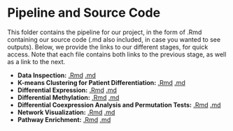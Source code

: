 # Pipeline and Source Code

This folder contains the pipeline for our project, in the form of .Rmd containing our source code (.md also included, in case you wanted to see outputs).  Below, we provide the links to our different stages, for quick access.  Note that each file contains both links to the previous stage, as well as a link to the next.

* **Data Inspection:** [.Rmd](https://github.com/STAT540-UBC/team_Undecided/blob/master/src/1_data_inspect_%26_4_diff%20met/Cleaning_methylation_data.Rmd) [.md](https://github.com/STAT540-UBC/team_Undecided/blob/master/src/1_data_inspect_%26_4_diff%20met/Cleaning_methylation_data.md)
* **K-means Clustering for Patient Differentiation:** [.Rmd](https://github.com/STAT540-UBC/team_Undecided/blob/master/src/2_kmeans_clustering/Cluster.Rmd) [.md](https://github.com/STAT540-UBC/team_Undecided/blob/master/src/2_kmeans_clustering/Cluster.md)
* **Differential Expression:** [.Rmd](https://github.com/STAT540-UBC/team_Undecided/blob/master/src/3_differential_expression/DE_ThreeGroup.Rmd) [.md](https://github.com/STAT540-UBC/team_Undecided/blob/master/src/3_differential_expression/DE_ThreeGroup.md)
* **Differential Methylation:** [.Rmd](https://github.com/STAT540-UBC/team_Undecided/blob/master/src/1_data_inspect_%26_4_diff%20met/Cleaning_methylation_data.Rmd) [.md](https://github.com/STAT540-UBC/team_Undecided/blob/master/src/1_data_inspect_%26_4_diff%20met/Cleaning_methylation_data.md)
* **Differential Coexpression Analysis and Permutation Tests:** [.Rmd](https://github.com/STAT540-UBC/team_Undecided/blob/master/src/5_weighted_corr_net_%26_diff_analysis/differential_coexpression_analysis_demonstration.Rmd) [.md](https://github.com/STAT540-UBC/team_Undecided/blob/master/src/5_weighted_corr_net_%26_diff_analysis/differential_coexpression_analysis_demonstration.md)
* **Network Visualization:** [.Rmd](https://github.com/STAT540-UBC/team_Undecided/blob/master/src/6_network_visualization/networkFilter.Rmd) [.md](https://github.com/STAT540-UBC/team_Undecided/blob/master/src/6_network_visualization/networkFilter.md)
* **Pathway Enrichment:** [.Rmd](https://github.com/STAT540-UBC/team_Undecided/blob/master/src/7_pathway_enrichment/PathwayEnrichment.Rmd) [.md](https://github.com/STAT540-UBC/team_Undecided/blob/master/src/7_pathway_enrichment/PathwayEnrichment.md)
